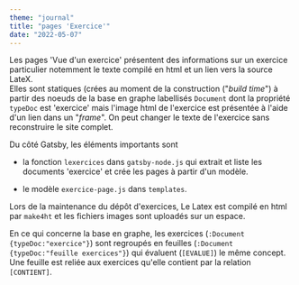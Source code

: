 ```yaml
---
theme: "journal"
title: "pages 'Exercice'"
date: "2022-05-07"
---
```

Les pages 'Vue d'un exercice' présentent des informations sur un exercice particulier notemment le texte compilé en html et un lien vers la source LateX.  
Elles sont statiques (crées au moment de la construction ("*build time*") à partir des noeuds de la base en graphe labellisés `Document` dont la propriété `typeDoc` est 'exercice' mais l'image html de l'exercice est présentée à l'aide d'un lien dans un "*frame*". On peut changer le texte de l'exercice sans reconstruire le site complet.  

Du côté Gatsby, les éléments importants sont

- la fonction `lexercices` dans `gatsby-node.js` qui extrait et liste les documents 'exercice' et crée les pages à partir d'un modèle.

- le modèle  `exercice-page.js` dans `templates`.

Lors de la maintenance du dépôt d'exercices,  Le Latex est compilé en html par `make4ht` et les fichiers images sont uploadés sur un espace.  

En ce qui concerne la base en graphe, les exercices (`:Document {typeDoc:"exercice"}`) sont regroupés en feuilles (`:Document {typeDoc:"feuille exercices"}`) qui évaluent (`[EVALUE]`) le même concept. Une feuille est reliée aux exercices qu'elle contient par la relation `[CONTIENT]`.
